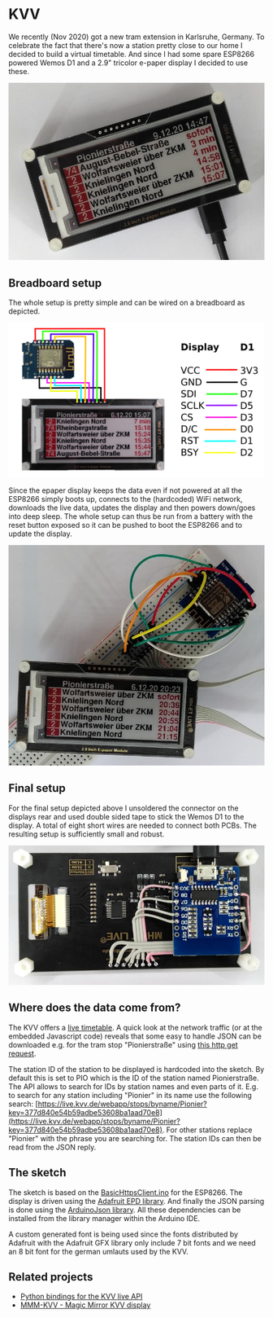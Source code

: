# KVV

We recently (Nov 2020) got a new tram extension in Karlsruhe, Germany. To celebrate the fact that there's now a station pretty close to our home I decided to build a virtual timetable. And since I had some spare ESP8266 powered Wemos D1 and a 2.9" tricolor e-paper display I decided to use these.

![Final setup](doc/kvv_final.jpg)

## Breadboard setup

The whole setup is pretty simple and can be wired on a breadboard as depicted.

![Wiring](doc/kvv.png)

Since the epaper display keeps the data even if not powered at all the ESP8266 simply boots up, connects to the (hardcoded) WiFi network, downloads the live data, updates the display and then powers down/goes into deep sleep. The whole setup can thus be run from a battery with the reset button exposed so it can be pushed to boot the ESP8266 and to update the display.

![Breadboard setup](doc/kvv_bb.jpg)

## Final setup

For the final setup depicted above I unsoldered the connector on the displays rear and used double sided tape to stick the Wemos D1 to the display. A total of eight short wires are needed to connect both PCBs. The resulting setup is sufficiently small and robust.

![Final setup rear view](doc/kvv_final_rear.jpg)

## Where does the data come from?

The KVV offers a [live timetable](http://live.kvv.de). A quick look at the network traffic (or at the embedded Javascript code) reveals that some easy to handle JSON can be downloaded e.g. for the tram stop "Pionierstraße" using [this http get request](https://live.kvv.de/webapp/departures/bystop/PIO?maxInfos=10&key=377d840e54b59adbe53608ba1aad70e8).

The station ID of the station to be displayed is hardcoded into the sketch. By default this is set to PIO which is the ID of the station named Pionierstraße. The API allows to search for IDs by station names and even parts of it. E.g. to search for any station including "Pionier" in its name use the following search: [https://live.kvv.de/webapp/stops/byname/Pionier?key=377d840e54b59adbe53608ba1aad70e8](https://live.kvv.de/webapp/stops/byname/Pionier?key=377d840e54b59adbe53608ba1aad70e8). For other stations replace "Pionier" with the phrase you are searching for. The station IDs can then be read from the JSON reply.

## The sketch

The sketch is based on the
[BasicHttpsClient.ino](https://github.com/esp8266/Arduino/blob/master/libraries/ESP8266HTTPClient/examples/BasicHttpsClient/BasicHttpsClient.ino) for the ESP8266. The display is driven using the [Adafruit EPD library](https://github.com/adafruit/Adafruit_EPD). And finally the JSON parsing is done using the [ArduinoJson library](https://github.com/bblanchon/ArduinoJson). All these dependencies can be installed from the library manager within the Arduino IDE.

A custom generated font is being used since the fonts distributed by Adafruit with the Adafruit GFX library only include 7 bit fonts and we need an 8 bit font for the german umlauts used by the KVV.

## Related projects

- [Python bindings for the KVV live API](https://github.com/Nervengift/kvvliveapi)
- [MMM-KVV - Magic Mirror KVV display](https://github.com/yo-less/MMM-KVV)
